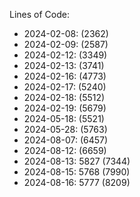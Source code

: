 Lines of Code:
- 2024-02-08: (2362)
- 2024-02-09: (2587)
- 2024-02-12: (3349)
- 2024-02-13: (3741)
- 2024-02-16: (4773)
- 2024-02-17: (5240)
- 2024-02-18: (5512)
- 2024-02-19: (5679)
- 2024-05-18: (5521)
- 2024-05-28: (5763)
- 2024-08-07: (6457)
- 2024-08-12: (6659)
- 2024-08-13: 5827 (7344)
- 2024-08-15: 5768 (7990)
- 2024-08-16: 5777 (8209)